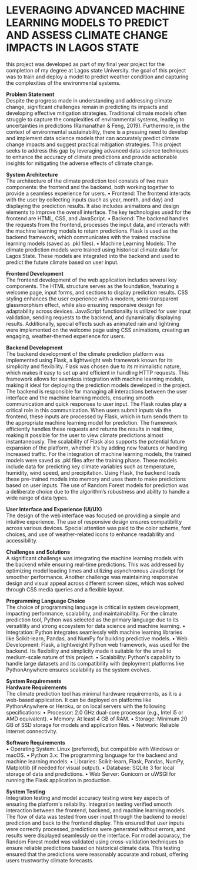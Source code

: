 # LEVERAGING ADVANCED MACHINE LEARNING MODELS TO PREDICT AND ASSESS CLIMATE CHANGE IMPACTS IN LAGOS STATE
this project was developed as part of my final year project for the completion of my degree at Lagos state University. the goal of this project was to train and deploy a model to predict weather condition and capturing the complexities of the environmental systems. 

**Problem Statement**<br>
Despite the progress made in understanding and addressing climate change, significant challenges remain in predicting its impacts and developing effective mitigation strategies. Traditional climate models often struggle to capture the complexities of environmental systems, leading to uncertainties in predictions (Ramanathan & Feng, 2019). Furthermore, in the context of environmental sustainability, there is a pressing need to develop and implement data science models that can accurately predict climate change impacts and suggest practical mitigation strategies. This project seeks to address this gap by leveraging advanced data science techniques to enhance the accuracy of climate predictions and provide actionable insights for mitigating the adverse effects of climate change.

**System Architecture**<br>
The architecture of the climate prediction tool consists of two main components: the frontend and the backend, both working together to provide a seamless experience for users.
•	Frontend: The frontend interacts with the user by collecting inputs (such as year, month, and day) and displaying the prediction results. It also includes animations and design elements to improve the overall interface. The key technologies used for the frontend are HTML, CSS, and JavaScript.
•	Backend: The backend handles the requests from the frontend, processes the input data, and interacts with the machine learning models to return predictions. Flask is used as the backend framework, which communicates with the trained machine learning models (saved as .pkl files). 
•	Machine Learning Models: The climate prediction models were trained using historical climate data for Lagos State. These models are integrated into the backend and used to predict the future climate based on user input.

**Frontend Development**<br>
The frontend development of the web application includes several key components. The HTML structure serves as the foundation, featuring a welcome page, input forms, and sections to display prediction results. CSS styling enhances the user experience with a modern, semi-transparent glassmorphism effect, while also ensuring responsive design for adaptability across devices. JavaScript functionality is utilized for user input validation, sending requests to the backend, and dynamically displaying results. Additionally, special effects such as animated rain and lightning were implemented on the welcome page using CSS animations, creating an engaging, weather-themed experience for users.

**Backend Development**<br>
The backend development of the climate prediction platform was implemented using Flask, a lightweight web framework known for its simplicity and flexibility. Flask was chosen due to its minimalistic nature, which makes it easy to set up and efficient in handling HTTP requests. This framework allows for seamless integration with machine learning models, making it ideal for deploying the prediction models developed in the project. The backend is responsible for managing all interactions between the user interface and the machine learning models, ensuring smooth communication and quick responses to user input.
The Flask routes play a critical role in this communication. When users submit inputs via the frontend, these inputs are processed by Flask, which in turn sends them to the appropriate machine learning model for prediction. The framework efficiently handles these requests and returns the results in real time, making it possible for the user to view climate predictions almost instantaneously. The scalability of Flask also supports the potential future expansion of the platform, whether it's by adding new features or handling increased traffic.
For the integration of machine learning models, the trained models were saved as .pkl files after the training phase. These models include data for predicting key climate variables such as temperature, humidity, wind speed, and precipitation. Using Flask, the backend loads these pre-trained models into memory and uses them to make predictions based on user inputs. The use of Random Forest models for prediction was a deliberate choice due to the algorithm’s robustness and ability to handle a wide range of data types. 
 
**User Interface and Experience (UI/UX)**<br>
The design of the web interface was focused on providing a simple and intuitive experience. The use of responsive design ensures compatibility across various devices. Special attention was paid to the color scheme, font choices, and use of weather-related icons to enhance readability and accessibility.

**Challenges and Solutions**<br>
A significant challenge was integrating the machine learning models with the backend while ensuring real-time predictions. This was addressed by optimizing model loading times and utilizing asynchronous JavaScript for smoother performance. Another challenge was maintaining responsive design and visual appeal across different screen sizes, which was solved through CSS media queries and a flexible layout.

**Programming Language Choice**<br>
The choice of programming language is critical in system development, impacting performance, scalability, and maintainability. For the climate prediction tool, Python was selected as the primary language due to its versatility and strong ecosystem for data science and machine learning.
•	Integration: Python integrates seamlessly with machine learning libraries like Scikit-learn, Pandas, and NumPy for building predictive models.
•	Web Development: Flask, a lightweight Python web framework, was used for the backend. Its flexibility and simplicity made it suitable for the small to medium-scale nature of this project.
•	Scalability: Python's capability to handle large datasets and its compatibility with deployment platforms like PythonAnywhere ensures scalability as the system evolves.

**System Requirements**<br>
**Hardware Requirements**<br>
The climate prediction tool has minimal hardware requirements, as it is a web-based application. It can be deployed on platforms like PythonAnywhere or Heroku, or on local servers with the following specifications:
•	Processor: 2.0 GHz dual-core processor (e.g., Intel i5 or AMD equivalent).
•	Memory: At least 4 GB of RAM.
•	Storage: Minimum 20 GB of SSD storage for models and application files.
•	Network: Reliable internet connectivity.

 **Software Requirements**<br>
•	Operating System: Linux (preferred), but compatible with Windows or macOS.
•	Python 3.x: The programming language for the backend and machine learning models.
•	Libraries: Scikit-learn, Flask, Pandas, NumPy, Matplotlib (if needed for visual output).
•	Database: SQLite 3 for local storage of data and predictions.
•	Web Server: Gunicorn or uWSGI for running the Flask application in production.

**System Testing**<br>
Integration testing and model accuracy testing were key aspects of ensuring the platform's reliability. Integration testing verified smooth interaction between the frontend, backend, and machine learning models. The flow of data was tested from user input through the backend to model prediction and back to the frontend display. This ensured that user inputs were correctly processed, predictions were generated without errors, and results were displayed seamlessly on the interface.
For model accuracy, the Random Forest model was validated using cross-validation techniques to ensure reliable predictions based on historical climate data. This testing ensured that the predictions were reasonably accurate and robust, offering users trustworthy climate forecasts.


